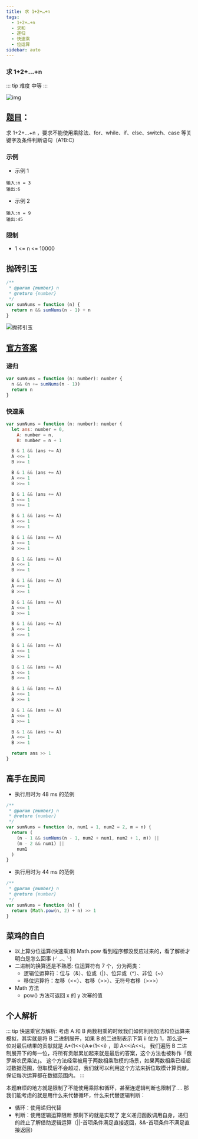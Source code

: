 ```yaml
---
title: 求 1+2+…+n
tags:
  - 1+2+…+n
  - 求和
  - 递归
  - 快速乘
  - 位运算
sidebar: auto
---
```


### 求 1+2+…+n

::: tip 难度
中等
:::

![img](http://qiniu.gaowenju.com/leecode/leet.name.jpg)

## [题目](https://leetcode-cn.com/problems/qiu-12n-lcof/)：

求 1+2+...+n ，要求不能使用乘除法、for、while、if、else、switch、case 等关键字及条件判断语句（A?B:C）

### 示例

- 示例 1

```
输入:n = 3
输出:6
```

- 示例 2

```
输入:n = 9
输出:45
```

### 限制

- 1 <= n <= 10000

## 抛砖引玉

```javascript
/**
 * @param {number} n
 * @return {number}
 */
var sumNums = function (n) {
  return n && sumNums(n - 1) + n
}
```

![抛砖引玉](http://qiniu.gaowenju.com/leecode/20200601.png)

## [官方答案](https://leetcode-cn.com/problems/qiu-12n-lcof/solution/qiu-12n-by-leetcode-solution)

### 递归

```javascript
var sumNums = function (n: number): number {
  n && (n += sumNums(n - 1))
  return n
}
```

### 快速乘

```javascript
var sumNums = function (n: number): number {
  let ans: number = 0,
    A: number = n,
    B: number = n + 1

  B & 1 && (ans += A)
  A <<= 1
  B >>= 1

  B & 1 && (ans += A)
  A <<= 1
  B >>= 1

  B & 1 && (ans += A)
  A <<= 1
  B >>= 1

  B & 1 && (ans += A)
  A <<= 1
  B >>= 1

  B & 1 && (ans += A)
  A <<= 1
  B >>= 1

  B & 1 && (ans += A)
  A <<= 1
  B >>= 1

  B & 1 && (ans += A)
  A <<= 1
  B >>= 1

  B & 1 && (ans += A)
  A <<= 1
  B >>= 1

  B & 1 && (ans += A)
  A <<= 1
  B >>= 1

  B & 1 && (ans += A)
  A <<= 1
  B >>= 1

  B & 1 && (ans += A)
  A <<= 1
  B >>= 1

  B & 1 && (ans += A)
  A <<= 1
  B >>= 1

  B & 1 && (ans += A)
  A <<= 1
  B >>= 1

  B & 1 && (ans += A)
  A <<= 1
  B >>= 1

  return ans >> 1
}
```

## 高手在民间

- 执行用时为 48 ms 的范例

```javascript
/**
 * @param {number} n
 * @return {number}
 */
var sumNums = function (n, num1 = 1, num2 = 2, m = n) {
  return (
    (n - 1 && sumNums(n - 1, num2 + num1, num2 + 1, m)) ||
    (m - 2 && num1) ||
    num1
  )
}
```

- 执行用时为 44 ms 的范例

```javascript
/**
 * @param {number} n
 * @return {number}
 */
var sumNums = function (n) {
  return (Math.pow(n, 2) + n) >> 1
}
```

## 菜鸡的自白

- 以上算分位运算(快速乘)和 Math.pow 看到程序都没反应过来的，看了解析才明白是怎么回事 (╯︵╰)
- 二进制的换算还是不熟悉:
  位运算符有 7 个，分为两类：
  - 逻辑位运算符：位与（&）、位或（|）、位异或（^）、非位（~）
  - 移位运算符：左移（<<）、右移（>>）、无符号右移（>>>）
- Math 方法
  - pow() 方法可返回 x 的 y 次幂的值

## 个人解析

::: tip 快速乘官方解析:
考虑 A 和 B 两数相乘的时候我们如何利用加法和位运算来模拟，其实就是将 B 二进制展开，如果 B 的二进制表示下第 ii 位为 1，那么这一位对最后结果的贡献就是 A\*(1<<i)A∗(1<<i) ，即 A<<iA<<i。
我们遍历 B 二进制展开下的每一位，将所有贡献累加起来就是最后的答案，这个方法也被称作「俄罗斯农民乘法」。
这个方法经常被用于两数相乘取模的场景，如果两数相乘已经超过数据范围，但取模后不会超过，我们就可以利用这个方法来拆位取模计算贡献，保证每次运算都在数据范围内。
:::

本题麻烦的地方就是限制了不能使用乘除和循环，甚至连逻辑判断也限制了....
那我们能考虑的就是用什么来代替循环，什么来代替逻辑判断：

- 循环：使用递归代替
- 判断：使用逻辑运算阻断
  那剩下的就是实现了
  定义递归函数调用自身，递归的终止了解借助逻辑运算（||-首项条件满足直接返回，&&-首项条件不满足直接返回）
